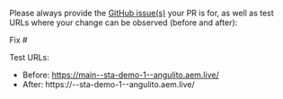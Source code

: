 Please always provide the [GitHub issue(s)](../issues) your PR is for, as well as test URLs where your change can be observed (before and after):

Fix #<gh-issue-id>

Test URLs:
- Before: https://main--sta-demo-1--angulito.aem.live/
- After: https://<branch>--sta-demo-1--angulito.aem.live/
